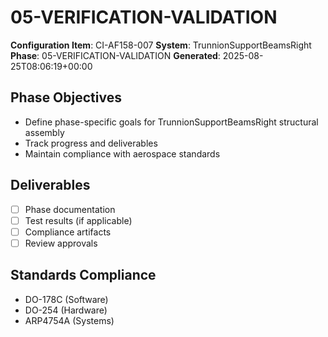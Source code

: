 # 05-VERIFICATION-VALIDATION

**Configuration Item**: CI-AF158-007
**System**: TrunnionSupportBeamsRight
**Phase**: 05-VERIFICATION-VALIDATION
**Generated**: 2025-08-25T08:06:19+00:00

## Phase Objectives
- Define phase-specific goals for TrunnionSupportBeamsRight structural assembly
- Track progress and deliverables
- Maintain compliance with aerospace standards

## Deliverables
- [ ] Phase documentation
- [ ] Test results (if applicable)
- [ ] Compliance artifacts
- [ ] Review approvals

## Standards Compliance
- DO-178C (Software)
- DO-254 (Hardware)
- ARP4754A (Systems)

